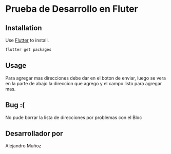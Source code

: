 # Prueba de Desarrollo en Fluter


## Installation

Use [Flutter](https://flutter.dev/) to install.

```bash
flutter get packages
```

## Usage

Para agregar mas direcciones debe dar en el boton de enviar, luego se vera en la parte de abajo la direccion que agrego y el campo listo para agregar mas.

## Bug :(
No pude borrar la lista de direcciones por problemas con el Bloc

## Desarrollador por
Alejandro Muñoz
